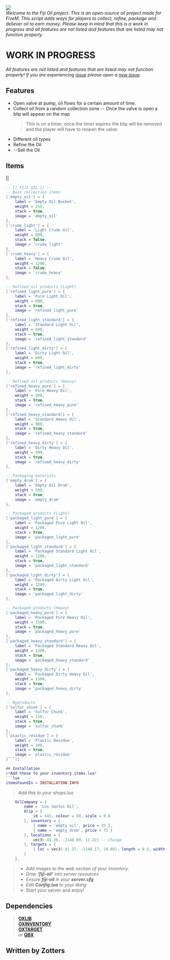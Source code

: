 

![](https://i.ibb.co/YTKXfNVK/Fiji-Oil20.png)  
*Welcome to the Fiji Oil project. This is an open-source oil project made for FiveM. This script adds ways for players to collect, refine, package and deliever oil to earn money. Please keep in mind that this is a work in progress and all features are not listed and features that are listed may not function properly.*

# WORK IN PROGRESS
*All features are not listed and features that are listed may not function properly! If you are experiencing [issue](https://github.com/Zotters/fiji-oil/issues) please open a [new issue](https://github.com/Zotters/fiji-oil/issues/new/choose).*

## Features
* Open valve at pump, oil flows for a certain amount of time. 
* Collect oil from a random collection zone -- Once the valve is open a blip will appear on the map
  > This is on a timer, once the timer expires the blip will be removed and the player will have to reopen the valve.
* Different oil types
* Refine the Oil
* --Sell the Oil

## Items
||    
```lua
-- [[ FIJI OIL ]] --
-- Base collection items
['empty_oil'] = {
    label = 'Empty Oil Bucket',
    weight = 250,
    stack = true,
    image = 'empty_oil'
},
['crude_light'] = {
    label = 'Light Crude Oil',
    weight = 800,
    stack = false,
    image = 'crude_light'
},
['crude_heavy'] = {
    label = 'Heavy Crude Oil',
    weight = 1200,
    stack = false,
    image = 'crude_heavy'
},

-- Refined oil products (Light)
['refined_light_pure'] = {
    label = 'Pure Light Oil',
    weight = 600,
    stack = true,
    image = 'refined_light_pure'
},
['refined_light_standard'] = {
    label = 'Standard Light Oil',
    weight = 600,
    stack = true,
    image = 'refined_light_standard'
},
['refined_light_dirty'] = {
    label = 'Dirty Light Oil',
    weight = 600,
    stack = true,
    image = 'refined_light_dirty'
},

-- Refined oil products (Heavy)
['refined_heavy_pure'] = {
    label = 'Pure Heavy Oil',
    weight = 900,
    stack = true,
    image = 'refined_heavy_pure'
},
['refined_heavy_standard'] = {
    label = 'Standard Heavy Oil',
    weight = 900,
    stack = true,
    image = 'refined_heavy_standard'
},
['refined_heavy_dirty'] = {
    label = 'Dirty Heavy Oil',
    weight = 900,
    stack = true,
    image = 'refined_heavy_dirty'
},

-- Packaging materials
['empty_drum'] = {
    label = 'Empty Oil Drum',
    weight = 500,
    stack = true,
    image = 'empty_drum'
},

-- Packaged products (Light)
['packaged_light_pure'] = {
    label = 'Packaged Pure Light Oil',
    weight = 1200,
    stack = true,
    image = 'packaged_light_pure'
},
['packaged_light_standard'] = {
    label = 'Packaged Standard Light Oil',
    weight = 1200,
    stack = true,
    image = 'packaged_light_standard'
},
['packaged_light_dirty'] = {
    label = 'Packaged Dirty Light Oil',
    weight = 1200,
    stack = true,
    image = 'packaged_light_dirty'
},

-- Packaged products (Heavy)
['packaged_heavy_pure'] = {
    label = 'Packaged Pure Heavy Oil',
    weight = 1500,
    stack = true,
    image = 'packaged_heavy_pure'
},
['packaged_heavy_standard'] = {
    label = 'Packaged Standard Heavy Oil',
    weight = 1500,
    stack = true,
    image = 'packaged_heavy_standard'
},
['packaged_heavy_dirty'] = {
    label = 'Packaged Dirty Heavy Oil',
    weight = 1500,
    stack = true,
    image = 'packaged_heavy_dirty'
},

-- Byproducts
['sulfur_chunk'] = {
    label = 'Sulfur Chunk',
    weight = 150,
    stack = true,
    image = 'sulfur_chunk'
},
['plastic_residue'] = {
    label = 'Plastic Residue',
    weight = 100,
    stack = true,
    image = 'plastic_residue'
}```||

## Installation
>*Add these to your inventory items.lua*
```lua
itemsFoundIn = INSTALLATION.INFO
```
>*Add this to your shops.lua*  
```lua
	OilCompany = {
		name = 'Los Santos Oil',
		blip = {
			id = 643, colour = 69, scale = 0.8
		}, inventory = {
			{ name = 'empty_oil', price = 35 },
            { name = 'empty_drum', price = 75 }
		}, locations = {
			vec3(-41.36, -2148.09, 11.22) -- Change
		}, targets = {
			{ loc = vec3(-41.27, -2148.17, 10.89), length = 0.5, width = 3.0, heading = 270.0, minZ = 30.5, maxZ = 32.0, distance = 3 }
		}
	},
```
>* *Add images to the web section of your inventory.*  
>* *Drop **'fiji-oil'** into server resources*  
>* *Ensure **fiji-oil** in your **server.cfg***  
>* *Edit **Config.lua** to your liking*
>* Start your server and enjoy!

## Dependencies
> **[OXLIB](https://overextended.dev)**  
> **[OXINVENTORY](https://overextended.dev)**  
> **[OXTARGET](https://overextended.dev)**   
>  *or* **[QBX](https://www.qbox.re)**

## Written by Zotters

